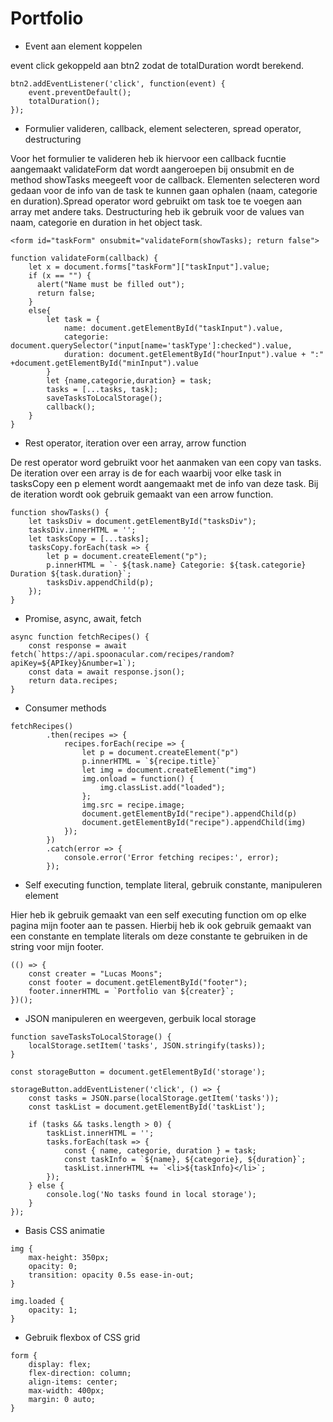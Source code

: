 # Portfolio

- Event aan element koppelen

event click gekoppeld aan btn2 zodat de totalDuration wordt berekend.
```
btn2.addEventListener('click', function(event) {
    event.preventDefault();
    totalDuration();
});
```
- Formulier valideren, callback, element selecteren, spread operator, destructuring

Voor het formulier te valideren heb ik hiervoor een callback fucntie aangemaakt validateForm dat wordt aangeroepen bij onsubmit en de method showTasks meegeeft voor de callback. Elementen selecteren word gedaan voor de info van de task te kunnen gaan ophalen (naam, categorie en duration).Spread operator word gebruikt om task toe te voegen aan array met andere taks. 
Destructuring heb ik gebruik voor de values van naam, categorie en duration in het object task.
```
<form id="taskForm" onsubmit="validateForm(showTasks); return false">
```
```
function validateForm(callback) {
    let x = document.forms["taskForm"]["taskInput"].value;
    if (x == "") {
      alert("Name must be filled out");
      return false;
    }
    else{
        let task = {
            name: document.getElementById("taskInput").value,
            categorie: document.querySelector("input[name='taskType']:checked").value,
            duration: document.getElementById("hourInput").value + ":" +document.getElementById("minInput").value
        }
        let {name,categorie,duration} = task;
        tasks = [...tasks, task];
        saveTasksToLocalStorage();
        callback();
    }
}
```
- Rest operator, iteration over een array, arrow function

De rest operator word gebruikt voor het aanmaken van een copy van tasks.
De iteration over een array is de for each waarbij voor elke task in tasksCopy een p element wordt aangemaakt met de info van deze task. Bij de iteration wordt ook gebruik gemaakt van een arrow function.
```
function showTasks() {
    let tasksDiv = document.getElementById("tasksDiv");
    tasksDiv.innerHTML = '';
    let tasksCopy = [...tasks];
    tasksCopy.forEach(task => {
        let p = document.createElement("p");
        p.innerHTML = `- ${task.name} Categorie: ${task.categorie} Duration ${task.duration}`;
        tasksDiv.appendChild(p);
    });
}
```
- Promise, async, await, fetch
```
async function fetchRecipes() {
    const response = await fetch(`https://api.spoonacular.com/recipes/random?apiKey=${APIkey}&number=1`);
    const data = await response.json();
    return data.recipes;
}
```
- Consumer methods
```
fetchRecipes()
        .then(recipes => {
            recipes.forEach(recipe => {
                let p = document.createElement("p")
                p.innerHTML = `${recipe.title}`
                let img = document.createElement("img")
                img.onload = function() {
                    img.classList.add("loaded");
                };
                img.src = recipe.image;
                document.getElementById("recipe").appendChild(p)
                document.getElementById("recipe").appendChild(img)
            });
        })
        .catch(error => {
            console.error('Error fetching recipes:', error);
        });
```
- Self executing function, template literal, gebruik constante, manipuleren element

Hier heb ik gebruik gemaakt van een self executing function om op elke pagina mijn footer aan te passen. Hierbij heb ik ook gebruik gemaakt van een constante en template literals om deze constante te gebruiken in de string voor mijn footer.
```
(() => {
    const creater = "Lucas Moons";
    const footer = document.getElementById("footer");
    footer.innerHTML = `Portfolio van ${creater}`;
})();
```
- JSON manipuleren en weergeven, gerbuik local storage
```
function saveTasksToLocalStorage() {
    localStorage.setItem('tasks', JSON.stringify(tasks));
}

const storageButton = document.getElementById('storage');

storageButton.addEventListener('click', () => {
    const tasks = JSON.parse(localStorage.getItem('tasks'));
    const taskList = document.getElementById('taskList');

    if (tasks && tasks.length > 0) {
        taskList.innerHTML = '';
        tasks.forEach(task => {
            const { name, categorie, duration } = task;
            const taskInfo = `${name}, ${categorie}, ${duration}`;
            taskList.innerHTML += `<li>${taskInfo}</li>`;
        });
    } else {
        console.log('No tasks found in local storage');
    }
});
```
- Basis CSS animatie
```
img {
    max-height: 350px;
    opacity: 0;
    transition: opacity 0.5s ease-in-out;
}

img.loaded {
    opacity: 1;
}
```
- Gebruik flexbox of CSS grid
```
form {
    display: flex;
    flex-direction: column;
    align-items: center;
    max-width: 400px;
    margin: 0 auto;
}
```



